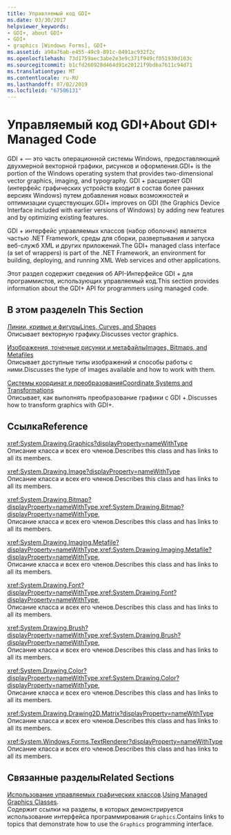 ```yaml
---
title: Управляемый код GDI+
ms.date: 03/30/2017
helpviewer_keywords:
- GDI+, about GDI+
- GDI+
- graphics [Windows Forms], GDI+
ms.assetid: a98a76ab-e455-49c9-891c-0491ac932f2c
ms.openlocfilehash: 73d1759aec3abe2e3e9c371f949cf051930d103c
ms.sourcegitcommit: b1cfd260928d464d91e20121f9bdba7611c94d71
ms.translationtype: MT
ms.contentlocale: ru-RU
ms.lasthandoff: 07/02/2019
ms.locfileid: "67506131"
---
```

# <a name="about-gdi-managed-code"></a><span data-ttu-id="09d68-102">Управляемый код GDI+</span><span class="sxs-lookup"><span data-stu-id="09d68-102">About GDI+ Managed Code</span></span>
<span data-ttu-id="09d68-103">GDI + — это часть операционной системы Windows, предоставляющий двухмерной векторной графики, рисунков и оформления.</span><span class="sxs-lookup"><span data-stu-id="09d68-103">GDI+ is the portion of the Windows operating system that provides two-dimensional vector graphics, imaging, and typography.</span></span> <span data-ttu-id="09d68-104">GDI + расширяет GDI (интерфейс графических устройств входит в состав более ранних версиях Windows) путем добавления новых возможностей и оптимизации существующих.</span><span class="sxs-lookup"><span data-stu-id="09d68-104">GDI+ improves on GDI (the Graphics Device Interface included with earlier versions of Windows) by adding new features and by optimizing existing features.</span></span>  
  
 <span data-ttu-id="09d68-105">GDI + интерфейс управляемых классов (набор оболочек) является частью .NET Framework, среды для сборки, развертывания и запуска веб-служб XML и других приложений.</span><span class="sxs-lookup"><span data-stu-id="09d68-105">The GDI+ managed class interface (a set of wrappers) is part of the .NET Framework, an environment for building, deploying, and running XML Web services and other applications.</span></span>  
  
 <span data-ttu-id="09d68-106">Этот раздел содержит сведения об API-Интерфейсе GDI + для программистов, использующих управляемый код.</span><span class="sxs-lookup"><span data-stu-id="09d68-106">This section provides information about the GDI+ API for programmers using managed code.</span></span>  
  
## <a name="in-this-section"></a><span data-ttu-id="09d68-107">В этом разделе</span><span class="sxs-lookup"><span data-stu-id="09d68-107">In This Section</span></span>  
 [<span data-ttu-id="09d68-108">Линии, кривые и фигуры</span><span class="sxs-lookup"><span data-stu-id="09d68-108">Lines, Curves, and Shapes</span></span>](lines-curves-and-shapes.md)  
 <span data-ttu-id="09d68-109">Описывает векторную графику.</span><span class="sxs-lookup"><span data-stu-id="09d68-109">Discusses vector graphics.</span></span>  
  
 [<span data-ttu-id="09d68-110">Изображения, точечные рисунки и метафайлы</span><span class="sxs-lookup"><span data-stu-id="09d68-110">Images, Bitmaps, and Metafiles</span></span>](images-bitmaps-and-metafiles.md)  
 <span data-ttu-id="09d68-111">Описывает доступные типы изображений и способы работы с ними.</span><span class="sxs-lookup"><span data-stu-id="09d68-111">Discusses the type of images available and how to work with them.</span></span>  
  
 [<span data-ttu-id="09d68-112">Системы координат и преобразования</span><span class="sxs-lookup"><span data-stu-id="09d68-112">Coordinate Systems and Transformations</span></span>](coordinate-systems-and-transformations.md)  
 <span data-ttu-id="09d68-113">Описывает, как выполнять преобразование графики с GDI +.</span><span class="sxs-lookup"><span data-stu-id="09d68-113">Discusses how to transform graphics with GDI+.</span></span>  
  
## <a name="reference"></a><span data-ttu-id="09d68-114">Ссылка</span><span class="sxs-lookup"><span data-stu-id="09d68-114">Reference</span></span>  
 <xref:System.Drawing.Graphics?displayProperty=nameWithType>  
 <span data-ttu-id="09d68-115">Описание класса и всех его членов.</span><span class="sxs-lookup"><span data-stu-id="09d68-115">Describes this class and has links to all its members.</span></span>  
  
 <xref:System.Drawing.Image?displayProperty=nameWithType>  
 <span data-ttu-id="09d68-116">Описание класса и всех его членов.</span><span class="sxs-lookup"><span data-stu-id="09d68-116">Describes this class and has links to all its members.</span></span>  
  
 <span data-ttu-id="09d68-117"><xref:System.Drawing.Bitmap?displayProperty=nameWithType>,</span><span class="sxs-lookup"><span data-stu-id="09d68-117"><xref:System.Drawing.Bitmap?displayProperty=nameWithType>,</span></span>  
 <span data-ttu-id="09d68-118">Описание класса и всех его членов.</span><span class="sxs-lookup"><span data-stu-id="09d68-118">Describes this class and has links to all its members.</span></span>  
  
 <span data-ttu-id="09d68-119"><xref:System.Drawing.Imaging.Metafile?displayProperty=nameWithType>,</span><span class="sxs-lookup"><span data-stu-id="09d68-119"><xref:System.Drawing.Imaging.Metafile?displayProperty=nameWithType>,</span></span>  
 <span data-ttu-id="09d68-120">Описание класса и всех его членов.</span><span class="sxs-lookup"><span data-stu-id="09d68-120">Describes this class and has links to all its members.</span></span>  
  
 <span data-ttu-id="09d68-121"><xref:System.Drawing.Font?displayProperty=nameWithType>,</span><span class="sxs-lookup"><span data-stu-id="09d68-121"><xref:System.Drawing.Font?displayProperty=nameWithType>,</span></span>  
 <span data-ttu-id="09d68-122">Описание класса и всех его членов.</span><span class="sxs-lookup"><span data-stu-id="09d68-122">Describes this class and has links to all its members.</span></span>  
  
 <span data-ttu-id="09d68-123"><xref:System.Drawing.Brush?displayProperty=nameWithType>,</span><span class="sxs-lookup"><span data-stu-id="09d68-123"><xref:System.Drawing.Brush?displayProperty=nameWithType>,</span></span>  
 <span data-ttu-id="09d68-124">Описание класса и всех его членов.</span><span class="sxs-lookup"><span data-stu-id="09d68-124">Describes this class and has links to all its members.</span></span>  
  
 <span data-ttu-id="09d68-125"><xref:System.Drawing.Color?displayProperty=nameWithType>,</span><span class="sxs-lookup"><span data-stu-id="09d68-125"><xref:System.Drawing.Color?displayProperty=nameWithType>,</span></span>  
 <span data-ttu-id="09d68-126">Описание класса и всех его членов.</span><span class="sxs-lookup"><span data-stu-id="09d68-126">Describes this class and has links to all its members.</span></span>  
  
 <xref:System.Drawing.Drawing2D.Matrix?displayProperty=nameWithType>  
 <span data-ttu-id="09d68-127">Описание класса и всех его членов.</span><span class="sxs-lookup"><span data-stu-id="09d68-127">Describes this class and has links to all its members.</span></span>  
  
 <xref:System.Windows.Forms.TextRenderer?displayProperty=nameWithType>  
 <span data-ttu-id="09d68-128">Описание класса и всех его членов.</span><span class="sxs-lookup"><span data-stu-id="09d68-128">Describes this class and has links to all its members.</span></span>  
  
## <a name="related-sections"></a><span data-ttu-id="09d68-129">Связанные разделы</span><span class="sxs-lookup"><span data-stu-id="09d68-129">Related Sections</span></span>  
 <span data-ttu-id="09d68-130">[Использование управляемых графических классов](using-managed-graphics-classes.md).</span><span class="sxs-lookup"><span data-stu-id="09d68-130">[Using Managed Graphics Classes](using-managed-graphics-classes.md).</span></span>  
 <span data-ttu-id="09d68-131">Содержит ссылки на разделы, в которых демонстрируется использование интерфейса программирования `Graphics`.</span><span class="sxs-lookup"><span data-stu-id="09d68-131">Contains links to topics that demonstrate how to use the `Graphics` programming interface.</span></span>

